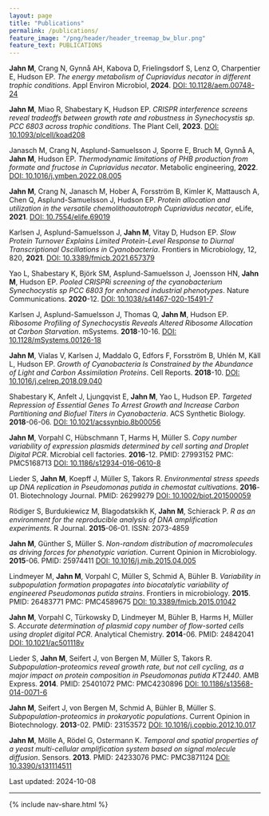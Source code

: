 ```yaml
---
layout: page
title: "Publications"
permalink: /publications/
feature_image: "/png/header/header_treemap_bw_blur.png"
feature_text: PUBLICATIONS
---
```


**Jahn M**, Crang N, Gynnå AH, Kabova D, Frielingsdorf S, Lenz O, Charpentier E, Hudson EP. *The energy metabolism of Cupriavidus necator in different trophic conditions*. Appl Environ Microbiol, **2024**.
[DOI: 10.1128/aem.00748-24](https://doi.org/10.1128/aem.00748-24)

**Jahn M**, Miao R, Shabestary K, Hudson EP. *CRISPR interference screens reveal tradeoffs between growth rate and robustness in Synechocystis sp. PCC 6803 across trophic conditions*. The Plant Cell, **2023**.
[DOI: 10.1093/plcell/koad208](https://doi.org/10.1093/plcell/koad208)

Janasch M, Crang N, Asplund-Samuelsson J, Sporre E, Bruch M, Gynnå A, **Jahn M**, Hudson EP. *Thermodynamic limitations of PHB production from formate and fructose in Cupriavidus necator*. Metabolic engineering, **2022**.
[DOI: 10.1016/j.ymben.2022.08.005](https://doi.org/10.1016/j.ymben.2022.08.005)

**Jahn M**, Crang N, Janasch M, Hober A, Forsström B, Kimler K, Mattausch A, Chen Q, Asplund-Samuelsson J, Hudson EP. *Protein allocation and utilization in the versatile chemolithoautotroph Cupriavidus necator*, eLife, **2021**.
[DOI: 10.7554/elife.69019](https://doi.org/10.7554/elife.69019)

Karlsen J, Asplund-Samuelsson J, **Jahn M**, Vitay D, Hudson EP. *Slow Protein Turnover Explains Limited Protein-Level Response to Diurnal Transcriptional Oscillations in Cyanobacteria*. Frontiers in Microbiology, 12, 820, **2021**.
[DOI: 10.3389/fmicb.2021.657379](http://doi.org/10.3389/fmicb.2021.657379)

Yao L, Shabestary K, Björk SM, Asplund-Samuelsson J, Joensson HN, **Jahn M**, Hudson EP.
*Pooled CRISPRi screening of the cyanobacterium Synechocystis sp PCC 6803 for enhanced industrial phenotypes*.
Nature Communications. **2020**-12. 
[DOI: 10.1038/s41467-020-15491-7](http://doi.org/10.1038/s41467-020-15491-7)

Karlsen J, Asplund-Samuelsson J, Thomas Q, **Jahn M**, Hudson EP.
*Ribosome Profiling of Synechocystis Reveals Altered Ribosome Allocation at Carbon Starvation*.
mSystems. **2018**-10-16. 
[DOI: 10.1128/mSystems.00126-18](http://doi.org/10.1128/mSystems.00126-18)

**Jahn M**, Vialas V, Karlsen J, Maddalo G, Edfors F, Forsström B, Uhlén M, Käll L, Hudson EP.
*Growth of Cyanobacteria Is Constrained by the Abundance of Light and Carbon Assimilation Proteins*.
Cell Reports. **2018**-10. 
[DOI: 10.1016/j.celrep.2018.09.040](http://doi.org/10.1016/j.celrep.2018.09.040)

Shabestary K, Anfelt J, Ljungqvist E, **Jahn M**, Yao L, Hudson EP. 
*Targeted Repression of Essential Genes To Arrest Growth and Increase Carbon Partitioning and Biofuel Titers in Cyanobacteria*. 
ACS Synthetic Biology. **2018**-06-06. 
[DOI: 10.1021/acssynbio.8b00056](http://doi.org/10.1021/acssynbio.8b00056)

**Jahn M**, Vorpahl C, Hübschmann T, Harms H, Müller S.
*Copy number variability of expression plasmids determined by cell sorting and Droplet Digital PCR*.
Microbial cell factories. **2016**-12. 
PMID: 27993152
PMC: PMC5168713
[DOI: 10.1186/s12934-016-0610-8](http://doi.org/10.1186/s12934-016-0610-8)

Lieder S, **Jahn M**, Koepff J, Müller S, Takors R.
*Environmental stress speeds up DNA replication in Pseudomonas putida in chemostat cultivations*.
**2016**-01. Biotechnology Journal.
PMID: 26299279
[DOI: 10.1002/biot.201500059](http://doi.org/10.1002/biot.201500059)

Rödiger S, Burdukiewicz M, Blagodatskikh K, **Jahn M**, Schierack P.
*R as an environment for the reproducible analysis of DNA amplification experiments*.
R Journal. **2015**-06-01.
ISSN: 2073-4859

**Jahn M**, Günther S, Müller S.
*Non-random distribution of macromolecules as driving forces for phenotypic variation*.
Current Opinion in Microbiology. **2015**-06.
PMID: 25974411
[DOI: 10.1016/j.mib.2015.04.005](http://doi.org/10.1016/j.mib.2015.04.005)

Lindmeyer M, **Jahn M**, Vorpahl C, Müller S, Schmid A, Bühler B. 
*Variability in subpopulation formation propagates into biocatalytic variability of engineered Pseudomonas putida strains*.
Frontiers in microbiology. **2015**. 
PMID: 26483771
PMC: PMC4589675
[DOI: 10.3389/fmicb.2015.01042](http://doi.org/10.3389/fmicb.2015.01042)

**Jahn M**, Vorpahl C, Türkowsky D, Lindmeyer M, Bühler B, Harms H, Müller S. 
*Accurate determination of plasmid copy number of flow-sorted cells using droplet digital PCR*.
Analytical Chemistry. **2014**-06.
PMID: 24842041
[DOI: 10.1021/ac501118v](http://doi.org/10.1021/ac501118v)

Lieder S, **Jahn M**, Seifert J, von Bergen M, Müller S, Takors R. 
*Subpopulation-proteomics reveal growth rate, but not cell cycling, as a major impact on protein composition in Pseudomonas putida KT2440*.
AMB Express. **2014**.
PMID: 25401072
PMC: PMC4230896
[DOI: 10.1186/s13568-014-0071-6](http://doi.org/10.1186/s13568-014-0071-6)

**Jahn M**, Seifert J, von Bergen M, Schmid A, Bühler B, Müller S. 
*Subpopulation-proteomics in prokaryotic populations*.
Current Opinion in Biotechnology. **2013**-02. 
PMID: 23153572
[DOI: 10.1016/j.copbio.2012.10.017](http://doi.org/10.1016/j.copbio.2012.10.017)

**Jahn M**, Mölle A, Rödel G, Ostermann K. 
*Temporal and spatial properties of a yeast multi-cellular amplification system based on signal molecule diffusion*.
Sensors. **2013**.
PMID: 24233076
PMC: PMC3871124
[DOI: 10.3390/s131114511](http://doi.org/10.3390/s131114511)

Last updated: 2024-10-08

-----

{% include nav-share.html %}
